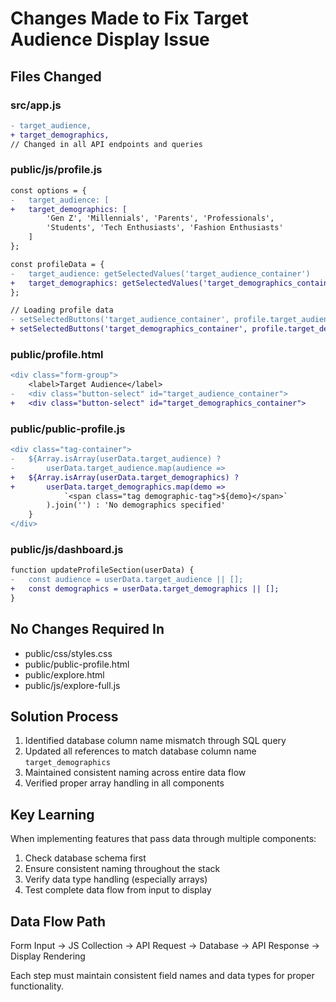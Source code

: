 # Changes Made to Fix Target Audience Display Issue

## Files Changed

### src/app.js
```diff
- target_audience,
+ target_demographics,
// Changed in all API endpoints and queries
```

### public/js/profile.js
```diff
const options = {
-   target_audience: [
+   target_demographics: [
        'Gen Z', 'Millennials', 'Parents', 'Professionals',
        'Students', 'Tech Enthusiasts', 'Fashion Enthusiasts'
    ]
};

const profileData = {
-   target_audience: getSelectedValues('target_audience_container')
+   target_demographics: getSelectedValues('target_demographics_container')
};

// Loading profile data
- setSelectedButtons('target_audience_container', profile.target_audience);
+ setSelectedButtons('target_demographics_container', profile.target_demographics);
```

### public/profile.html
```diff
<div class="form-group">
    <label>Target Audience</label>
-   <div class="button-select" id="target_audience_container">
+   <div class="button-select" id="target_demographics_container">
```

### public/public-profile.js
```diff
<div class="tag-container">
-   ${Array.isArray(userData.target_audience) ? 
-       userData.target_audience.map(audience => 
+   ${Array.isArray(userData.target_demographics) ? 
+       userData.target_demographics.map(demo => 
            `<span class="tag demographic-tag">${demo}</span>`
        ).join('') : 'No demographics specified'
    }
</div>
```

### public/js/dashboard.js
```diff
function updateProfileSection(userData) {
-   const audience = userData.target_audience || [];
+   const demographics = userData.target_demographics || [];
}
```

## No Changes Required In
- public/css/styles.css
- public/public-profile.html
- public/explore.html
- public/js/explore-full.js

## Solution Process
1. Identified database column name mismatch through SQL query
2. Updated all references to match database column name `target_demographics`
3. Maintained consistent naming across entire data flow
4. Verified proper array handling in all components

## Key Learning
When implementing features that pass data through multiple components:
1. Check database schema first
2. Ensure consistent naming throughout the stack
3. Verify data type handling (especially arrays)
4. Test complete data flow from input to display

## Data Flow Path
Form Input → JS Collection → API Request → Database → API Response → Display Rendering

Each step must maintain consistent field names and data types for proper functionality. 